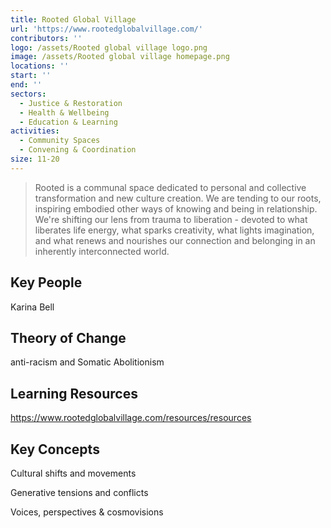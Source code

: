 ```yaml
---
title: Rooted Global Village
url: 'https://www.rootedglobalvillage.com/'
contributors: ''
logo: /assets/Rooted global village logo.png
image: /assets/Rooted global village homepage.png
locations: ''
start: ''
end: ''
sectors:
  - Justice & Restoration
  - Health & Wellbeing
  - Education & Learning
activities:
  - Community Spaces
  - Convening & Coordination
size: 11-20
---
```

> Rooted is a communal space dedicated to personal and collective transformation and new culture creation. We are tending to our roots, inspiring embodied other ways of knowing and being in relationship. We're shifting our lens from trauma to liberation - devoted to what liberates life energy, what sparks creativity, what lights imagination, and what renews and nourishes our connection and belonging in an inherently interconnected world.

## Key People

Karina Bell

## Theory of Change

anti-racism and Somatic Abolitionism

## Learning Resources

https://www.rootedglobalvillage.com/resources/resources

## Key Concepts

Cultural shifts and movements

Generative tensions and conflicts

Voices, perspectives & cosmovisions


